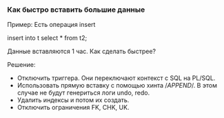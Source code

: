 ### Как быстро вставить большие данные

Пример: Есть операция insert

insert into t select * from t2;

Данные вставляются 1 час. Как сделать быстрее?

Решение:
  - Отключить триггера. Они переключают контекст с SQL на PL/SQL.
  - Использовать прямую вставку с помощью хинта /*APPEND*/. В этом случае не будут генериться логи undo, redo. 
  - Удалить индексы и потом их создать.
  - Отключить ограничения FK, CHK, UK.